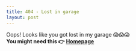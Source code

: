```yaml
---
title: 404 - Lost in garage
layout: post
---
```


Oops! Looks like you got lost in my garage 😱😱😱
<br>
<b>You might need this 👉 [Homepage]({{site.baseurl}})</b>
